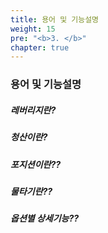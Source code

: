 ```yaml
---
title: 용어 및 기능설명
weight: 15
pre: "<b>3. </b>"
chapter: true
---
```


### 용어 및 기능설명

##### 레버리지란?
##### 청산이란?
##### 포지션이란??
##### 물타기란??
##### 옵션별 상세기능??
